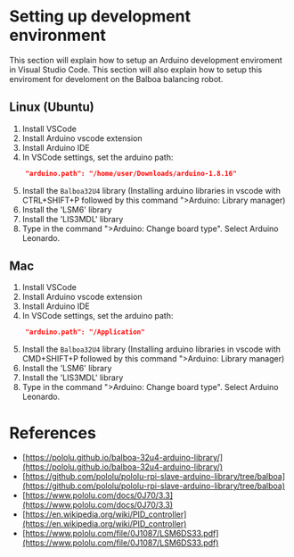 # Setting up development environment

This section will explain how to setup an Arduino development enviroment in Visual Studio Code. This section will also explain how to setup this enviroment for develoment on the Balboa balancing robot. 

## Linux (Ubuntu)
1. Install VSCode
2. Install Arduino vscode extension
3. Install Arduino IDE 
4. In VSCode settings, set the arduino path:
```json 
    "arduino.path": "/home/user/Downloads/arduino-1.8.16"
```
5. Install the `Balboa32U4` library (Installing arduino libraries in vscode with CTRL+SHIFT+P followed by this command ">Arduino: Library manager)
6. Install the 'LSM6' library
7. Install the 'LIS3MDL' library
8. Type in the command ">Arduino: Change board type". Select Arduino Leonardo.

## Mac
1. Install VSCode
2. Install Arduino vscode extension
3. Install Arduino IDE
4. In VSCode settings, set the arduino path:
```json 
    "arduino.path": "/Application"
```
5. Install the `Balboa32U4` library (Installing arduino libraries in vscode with CMD+SHIFT+P followed by this command ">Arduino: Library manager)
6. Install the 'LSM6' library
7. Install the 'LIS3MDL' library
8. Type in the command ">Arduino: Change board type". Select Arduino Leonardo.

# References
- [https://pololu.github.io/balboa-32u4-arduino-library/](https://pololu.github.io/balboa-32u4-arduino-library/)
- [https://github.com/pololu/pololu-rpi-slave-arduino-library/tree/balboa](https://github.com/pololu/pololu-rpi-slave-arduino-library/tree/balboa)
- [https://www.pololu.com/docs/0J70/3.3](https://www.pololu.com/docs/0J70/3.3)
- [https://en.wikipedia.org/wiki/PID_controller](https://en.wikipedia.org/wiki/PID_controller)
- [https://www.pololu.com/file/0J1087/LSM6DS33.pdf](https://www.pololu.com/file/0J1087/LSM6DS33.pdf)